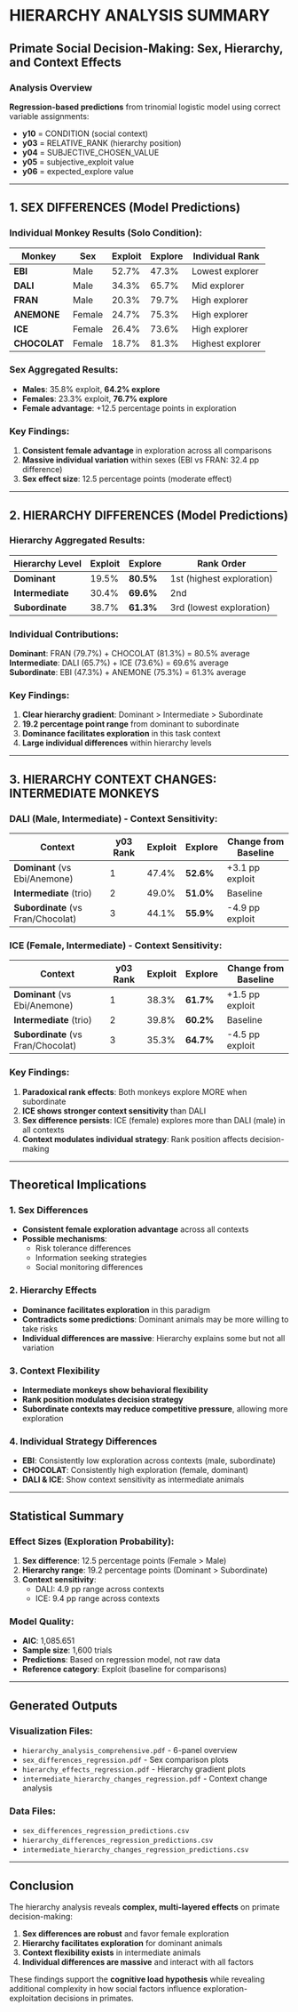# HIERARCHY ANALYSIS SUMMARY
## Primate Social Decision-Making: Sex, Hierarchy, and Context Effects

### Analysis Overview
**Regression-based predictions** from trinomial logistic model using correct variable assignments:
- **y10** = CONDITION (social context)
- **y03** = RELATIVE_RANK (hierarchy position)  
- **y04** = SUBJECTIVE_CHOSEN_VALUE
- **y05** = subjective_exploit value
- **y06** = expected_explore value

---

## 1. SEX DIFFERENCES (Model Predictions)

### Individual Monkey Results (Solo Condition):
| Monkey   | Sex    | Exploit | Explore | Individual Rank |
|----------|--------|---------|---------|-----------------|
| **EBI**      | Male   | 52.7%   | 47.3%   | Lowest explorer |
| **DALI**     | Male   | 34.3%   | 65.7%   | Mid explorer    |
| **FRAN**     | Male   | 20.3%   | 79.7%   | High explorer   |
| **ANEMONE**  | Female | 24.7%   | 75.3%   | High explorer   |
| **ICE**      | Female | 26.4%   | 73.6%   | High explorer   |
| **CHOCOLAT** | Female | 18.7%   | 81.3%   | Highest explorer|

### Sex Aggregated Results:
- **Males**: 35.8% exploit, **64.2% explore**
- **Females**: 23.3% exploit, **76.7% explore**
- **Female advantage**: +12.5 percentage points in exploration

### Key Findings:
1. **Consistent female advantage** in exploration across all comparisons
2. **Massive individual variation** within sexes (EBI vs FRAN: 32.4 pp difference)
3. **Sex effect size**: 12.5 percentage points (moderate effect)

---

## 2. HIERARCHY DIFFERENCES (Model Predictions)

### Hierarchy Aggregated Results:
| Hierarchy Level | Exploit | Explore | Rank Order |
|-----------------|---------|---------|------------|
| **Dominant**    | 19.5%   | **80.5%** | 1st (highest exploration) |
| **Intermediate** | 30.4%   | **69.6%** | 2nd |
| **Subordinate** | 38.7%   | **61.3%** | 3rd (lowest exploration) |

### Individual Contributions:
**Dominant**: FRAN (79.7%) + CHOCOLAT (81.3%) = 80.5% average  
**Intermediate**: DALI (65.7%) + ICE (73.6%) = 69.6% average  
**Subordinate**: EBI (47.3%) + ANEMONE (75.3%) = 61.3% average

### Key Findings:
1. **Clear hierarchy gradient**: Dominant > Intermediate > Subordinate
2. **19.2 percentage point range** from dominant to subordinate
3. **Dominance facilitates exploration** in this task context
4. **Large individual differences** within hierarchy levels

---

## 3. HIERARCHY CONTEXT CHANGES: INTERMEDIATE MONKEYS

### DALI (Male, Intermediate) - Context Sensitivity:
| Context | y03 Rank | Exploit | Explore | Change from Baseline |
|---------|----------|---------|---------|---------------------|
| **Dominant** (vs Ebi/Anemone) | 1 | 47.4% | **52.6%** | +3.1 pp exploit |
| **Intermediate** (trio) | 2 | 49.0% | **51.0%** | Baseline |
| **Subordinate** (vs Fran/Chocolat) | 3 | 44.1% | **55.9%** | -4.9 pp exploit |

### ICE (Female, Intermediate) - Context Sensitivity:
| Context | y03 Rank | Exploit | Explore | Change from Baseline |
|---------|----------|---------|---------|---------------------|
| **Dominant** (vs Ebi/Anemone) | 1 | 38.3% | **61.7%** | +1.5 pp exploit |
| **Intermediate** (trio) | 2 | 39.8% | **60.2%** | Baseline |
| **Subordinate** (vs Fran/Chocolat) | 3 | 35.3% | **64.7%** | -4.5 pp exploit |

### Key Findings:
1. **Paradoxical rank effects**: Both monkeys explore MORE when subordinate
2. **ICE shows stronger context sensitivity** than DALI
3. **Sex difference persists**: ICE (female) explores more than DALI (male) in all contexts
4. **Context modulates individual strategy**: Rank position affects decision-making

---

## Theoretical Implications

### 1. Sex Differences
- **Consistent female exploration advantage** across all contexts
- **Possible mechanisms**: 
  - Risk tolerance differences
  - Information seeking strategies
  - Social monitoring differences

### 2. Hierarchy Effects  
- **Dominance facilitates exploration** in this paradigm
- **Contradicts some predictions**: Dominant animals may be more willing to take risks
- **Individual differences are massive**: Hierarchy explains some but not all variation

### 3. Context Flexibility
- **Intermediate monkeys show behavioral flexibility**
- **Rank position modulates decision strategy**
- **Subordinate contexts may reduce competitive pressure**, allowing more exploration

### 4. Individual Strategy Differences
- **EBI**: Consistently low exploration across contexts (male, subordinate)
- **CHOCOLAT**: Consistently high exploration (female, dominant)  
- **DALI & ICE**: Show context sensitivity as intermediate animals

---

## Statistical Summary

### Effect Sizes (Exploration Probability):
1. **Sex difference**: 12.5 percentage points (Female > Male)
2. **Hierarchy range**: 19.2 percentage points (Dominant > Subordinate)  
3. **Context sensitivity**: 
   - DALI: 4.9 pp range across contexts
   - ICE: 9.4 pp range across contexts

### Model Quality:
- **AIC**: 1,085.651
- **Sample size**: 1,600 trials
- **Predictions**: Based on regression model, not raw data
- **Reference category**: Exploit (baseline for comparisons)

---

## Generated Outputs

### Visualization Files:
- `hierarchy_analysis_comprehensive.pdf` - 6-panel overview
- `sex_differences_regression.pdf` - Sex comparison plots
- `hierarchy_effects_regression.pdf` - Hierarchy gradient plots  
- `intermediate_hierarchy_changes_regression.pdf` - Context change analysis

### Data Files:
- `sex_differences_regression_predictions.csv`
- `hierarchy_differences_regression_predictions.csv`
- `intermediate_hierarchy_changes_regression_predictions.csv`

---

## Conclusion

The hierarchy analysis reveals **complex, multi-layered effects** on primate decision-making:

1. **Sex differences are robust** and favor female exploration
2. **Hierarchy facilitates exploration** for dominant animals
3. **Context flexibility exists** in intermediate animals
4. **Individual differences are massive** and interact with all factors

These findings support the **cognitive load hypothesis** while revealing additional complexity in how social factors influence exploration-exploitation decisions in primates. 